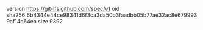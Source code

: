 version https://git-lfs.github.com/spec/v1
oid sha256:6b4344e44ce98341d6f3ca3da50b3faadbb05b77ae32ac8e6799939af14d64ea
size 9392
